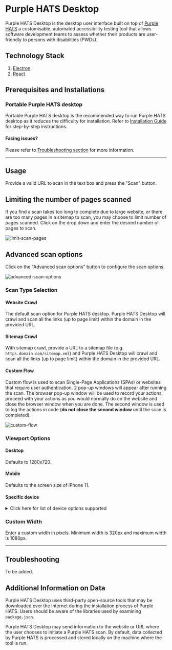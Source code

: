 # Purple HATS Desktop

Purple HATS Desktop is the desktop user interface built on top of [Purple HATS](https://github.com/GovTechSG/purple-hats) a customisable, automated accessibility testing tool that allows software development teams to assess whether their products are user-friendly to persons with disabilities (PWDs).

## Technology Stack

1. [Electron](https://www.electronjs.org/)
2. [React](https://react.dev/)

## Prerequisites and Installations

### Portable Purple HATS desktop

Portable Purple HATS desktop is the recommended way to run Purple HATS desktop as it reduces the difficulty for installation. Refer to [Installation Guide](/INSTALLATION.md) for step-by-step instructions.

#### Facing issues?

Please refer to [Troubleshooting section](#troubleshooting) for more information.

---

## Usage

Provide a valid URL to scan in the text box and press the "Scan" button.

## Limiting the number of pages scanned

If you find a scan takes too long to complete due to large website, or there are too many pages in a sitemap to scan, you may choose to limit number of pages scanned. Click on the drop down and enter the desired number of pages to scan.

![limit-scan-pages](https://github.com/GovTechSG/purple-hats-desktop/assets/52128673/230bc32d-091d-45be-8e63-8bd911117aa5)

## Advanced scan options

Click on the "Advanced scan options" button to configure the scan options.

![advanced-scan-options](https://github.com/GovTechSG/purple-hats-desktop/assets/52128673/fb59e042-c46b-490d-a5be-c7135efe74f8)

### Scan Type Selection

#### Website Crawl

The default scan option for Purple HATS desktop. Purple HATS Desktop will crawl and scan all the links (up to page limit) within the domain in the provided URL.

#### Sitemap Crawl

With sitemap crawl, provide a URL to a sitemap file (e.g. `https.domain.com/sitemap.xml`) and Purple HATS Desktop will crawl and scan all the links (up to page limit) within the domain in the provided URL.

#### Custom Flow

Custom flow is used to scan Single-Page Applications (SPAs) or websites that require user authentication. 2 pop-up windows will appear after running the scan. The browser pop-up window will be used to record your actions, proceed with your actions as you would normally do on the website and close the browser window when you are done. The second window is used to log the actions in code (**do not close the second window** until the scan is completed).

![custom-flow](https://github.com/GovTechSG/purple-hats-desktop/assets/52128673/9f4179e7-07cc-4ba0-ba80-27280de7ab64)

### Viewport Options

#### Desktop

Defaults to 1280x720.

#### Mobile

Defaults to the screen size of iPhone 11.

#### Specific device

<details>
  <summary>Click here for list of device options supported</summary>

- "Desktop Chrome HiDPI"
- "Desktop Edge HiDPI"
- "Desktop Firefox HiDPI"
- "Desktop Safari"
- "Desktop Chrome"
- "Desktop Edge"
- "Desktop Firefox"
- "Blackberry PlayBook"
- "Blackberry PlayBook landscape"
- "BlackBerry Z30"
- "BlackBerry Z30 landscape"
- "Galaxy Note 3"
- "Galaxy Note 3 landscape"
- "Galaxy Note II"
- "Galaxy Note II landscape"
- "Galaxy S III"
- "Galaxy S III landscape"
- "Galaxy S5"
- "Galaxy S5 landscape"
- "Galaxy S8"
- "Galaxy S8 landscape"
- "Galaxy S9+"
- "Galaxy S9+ landscape"
- "Galaxy Tab S4"
- "Galaxy Tab S4 landscape"
- "iPad (gen 6)"
- "iPad (gen 6) landscape"
- "iPad (gen 7)"
- "iPad (gen 7) landscape"
- "iPad Mini"
- "iPad Mini landscape"
- "iPad Pro 11"
- "iPad Pro 11 landscape"
- "iPhone 6"
- "iPhone 6 landscape"
- "iPhone 6 Plus"
- "iPhone 6 Plus landscape"
- "iPhone 7"
- "iPhone 7 landscape"
- "iPhone 7 Plus"
- "iPhone 7 Plus landscape"
- "iPhone 8"
- "iPhone 8 landscape"
- "iPhone 8 Plus"
- "iPhone 8 Plus landscape"
- "iPhone SE"
- "iPhone SE landscape"
- "iPhone X"
- "iPhone X landscape"
- "iPhone XR"
- "iPhone XR landscape"
- "iPhone 11"
- "iPhone 11 landscape"
- "iPhone 11 Pro"
- "iPhone 11 Pro landscape"
- "iPhone 11 Pro Max"
- "iPhone 11 Pro Max landscape"
- "iPhone 12"
- "iPhone 12 landscape"
- "iPhone 12 Pro"
- "iPhone 12 Pro landscape"
- "iPhone 12 Pro Max"
- "iPhone 12 Pro Max landscape"
- "iPhone 12 Mini"
- "iPhone 12 Mini landscape"
- "iPhone 13"
- "iPhone 13 landscape"
- "iPhone 13 Pro"
- "iPhone 13 Pro landscape"
- "iPhone 13 Pro Max"
- "iPhone 13 Pro Max landscape"
- "iPhone 13 Mini"
- "iPhone 13 Mini landscape"
- "Kindle Fire HDX"
- "Kindle Fire HDX landscape"
- "LG Optimus L70"
- "LG Optimus L70 landscape"
- "Microsoft Lumia 550"
- "Microsoft Lumia 550 landscape"
- "Microsoft Lumia 950"
- "Microsoft Lumia 950 landscape"
- "Nexus 10"
- "Nexus 10 landscape"
- "Nexus 4"
- "Nexus 4 landscape"
- "Nexus 5"
- "Nexus 5 landscape"
- "Nexus 5X"
- "Nexus 5X landscape"
- "Nexus 6"
- "Nexus 6 landscape"
- "Nexus 6P"
- "Nexus 6P landscape"
- "Nexus 7"
- "Nexus 7 landscape"
- "Nokia Lumia 520"
- "Nokia Lumia 520 landscape"
- "Nokia N9"
- "Nokia N9 landscape"
- "Pixel 2"
- "Pixel 2 landscape"
- "Pixel 2 XL"
- "Pixel 2 XL landscape"
- "Pixel 3"
- "Pixel 3 landscape"
- "Pixel 4"
- "Pixel 4 landscape"
- "Pixel 4a (5G)"
- "Pixel 4a (5G) landscape"
- "Pixel 5"
- "Pixel 5 landscape"
- "Moto G4"
- "Moto G4 landscape"

</details>

### Custom Width

Enter a custom width in pixels. Minimum width is 320px and maximum width is 1080px.

---
## Troubleshooting

To be added.

## Additional Information on Data

Purple HATS Desktop uses third-party open-source tools that may be downloaded over the Internet during the installation process of Purple HATS. Users should be aware of the libraries used by examining `package.json`.

Purple HATS Desktop may send information to the website or URL where the user chooses to initiate a Purple HATS scan. By default, data collected by Purple HATS is processed and stored locally on the machine where the tool is run.
